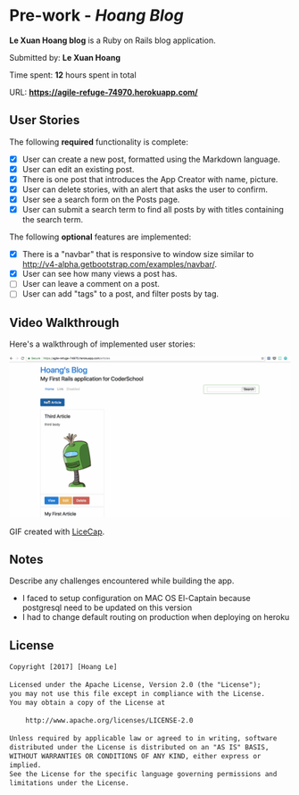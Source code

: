# Pre-work - *Hoang Blog*

**Le Xuan Hoang blog** is a Ruby on Rails blog application.

Submitted by: **Le Xuan Hoang**

Time spent: **12** hours spent in total

URL: **https://agile-refuge-74970.herokuapp.com/**

## User Stories

The following **required** functionality is complete:

* [x] User can create a new post, formatted using the Markdown language.
* [x] User can edit an existing post.
* [x] There is one post that introduces the App Creator with name, picture.
* [x] User can delete stories, with an alert that asks the user to confirm.
* [x] User see a search form on the Posts page.
* [x] User can submit a search term to find all posts by with titles containing the search term.

The following **optional** features are implemented:
* [x] There is a "navbar" that is responsive to window size similar to http://v4-alpha.getbootstrap.com/examples/navbar/. 
* [x] User can see how many views a post has. 
* [ ] User can leave a comment on a post.
* [ ] User can add "tags" to a post, and filter posts by tag. 

## Video Walkthrough 

Here's a walkthrough of implemented user stories:

![Video Walkthrough](https://github.com/lxhoang/assignment_coder_school/blob/master/assignment_coderschool.gif)

GIF created with [LiceCap](http://www.cockos.com/licecap/).

## Notes

Describe any challenges encountered while building the app.

* I faced to setup configuration on MAC OS El-Captain because postgresql need to be updated on this version
* I had to change default routing on production when deploying on heroku

## License

    Copyright [2017] [Hoang Le]

    Licensed under the Apache License, Version 2.0 (the "License");
    you may not use this file except in compliance with the License.
    You may obtain a copy of the License at

        http://www.apache.org/licenses/LICENSE-2.0

    Unless required by applicable law or agreed to in writing, software
    distributed under the License is distributed on an "AS IS" BASIS,
    WITHOUT WARRANTIES OR CONDITIONS OF ANY KIND, either express or implied.
    See the License for the specific language governing permissions and
    limitations under the License.